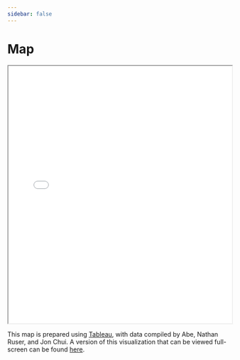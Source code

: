 ```yaml
---
sidebar: false
---
```


# Map

<iframe src="../map.html" width="100%" height="580px"> </iframe>

This map is prepared using [Tableau](www.tableau.com), with data compiled by Abe, Nathan Ruser, and Jon Chui.  A version of this visualization that can be viewed full-screen can be found [here](../map.html).